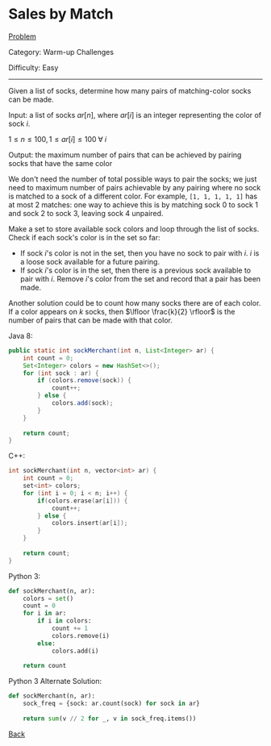 # Sales by Match

[Problem](https://www.hackerrank.com/challenges/sock-merchant/problem)

Category: Warm-up Challenges

Difficulty: Easy

---

Given a list of socks, determine how many pairs of matching-color socks can be
made.

Input: a list of socks $ar[n]$, where $ar[i]$ is an integer representing
the color of sock $i$.

$1 \leq n \leq 100, 1 \leq ar[i] \leq 100 \; \forall \; i$

Output: the maximum number of pairs that can be achieved by pairing socks that
have the same color

We don't need the number of total possible ways to pair the socks; we just need
to maximum number of pairs achievable by any pairing where no sock is matched to
a sock of a different color. For example, ```[1, 1, 1, 1, 1]``` has at most 2
matches: one way to achieve this is by matching sock 0 to sock 1 and sock 2 to
sock 3, leaving sock 4 unpaired.

Make a set to store available sock colors and loop through the list of socks.
Check if each sock's color is in the set so far:

- If sock $i$'s color is not in the set, then you have no sock to pair with $i$.
$i$ is a loose sock available for a future pairing.
- If sock $i$'s color is in the set, then there is a previous sock available to
pair with $i$. Remove $i$'s color from the set and record that a pair has been
made.

Another solution could be to count how many socks there are of each color. If
a color appears on $k$ socks, then $\lfloor \frac{k}{2} \rfloor$ is the number
of pairs that can be made with that color.

Java 8:
```java
public static int sockMerchant(int n, List<Integer> ar) {
    int count = 0;
    Set<Integer> colors = new HashSet<>();
    for (int sock : ar) {
        if (colors.remove(sock)) {
            count++;
        } else {
            colors.add(sock);
        }
    }
    
    return count;
}
```

C++:
```cpp
int sockMerchant(int n, vector<int> ar) {
    int count = 0;
    set<int> colors;
    for (int i = 0; i < n; i++) {
        if(colors.erase(ar[i])) {
            count++;
        } else {
            colors.insert(ar[i]);
        }
    }
    
    return count;
}
```

Python 3:
```python
def sockMerchant(n, ar):
    colors = set()
    count = 0
    for i in ar:
        if i in colors:
            count += 1
            colors.remove(i)
        else:
            colors.add(i)
            
    return count
```

Python 3 Alternate Solution:
```python
def sockMerchant(n, ar):
    sock_freq = {sock: ar.count(sock) for sock in ar}
    
    return sum(v // 2 for _, v in sock_freq.items())
```

[Back](../../hackerrank.md)
